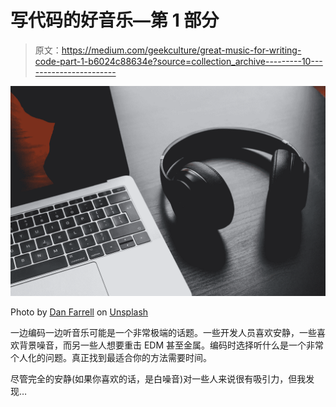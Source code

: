 # 写代码的好音乐—第 1 部分

> 原文：<https://medium.com/geekculture/great-music-for-writing-code-part-1-b6024c88634e?source=collection_archive---------10----------------------->

![](img/2670aac8228e50e8b56ede98b3bf2878.png)

Photo by [Dan Farrell](https://unsplash.com/@farreal?utm_source=unsplash&utm_medium=referral&utm_content=creditCopyText) on [Unsplash](https://unsplash.com/s/photos/headphones-computer?utm_source=unsplash&utm_medium=referral&utm_content=creditCopyText)

一边编码一边听音乐可能是一个非常极端的话题。一些开发人员喜欢安静，一些喜欢背景噪音，而另一些人想要重击 EDM 甚至金属。编码时选择听什么是一个非常个人化的问题。真正找到最适合你的方法需要时间。

尽管完全的安静(如果你喜欢的话，是白噪音)对一些人来说很有吸引力，但我发现…
